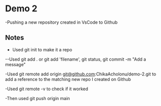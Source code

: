 # Demo 2

-Pushing a new repository created in VsCode to Github

## Notes
- Used git init to make it a repo

--Used git add . or git add 'filename', git status, git commit -m "Add a message" 

-Used git remote add origin git@github.com:ChikaAcholonu/demo-2.git to add a reference to the matching new repo I created on Github

-Used git remote -v to check if it worked

-Then used git push origin main